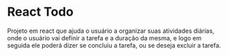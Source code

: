 # React Todo

Projeto em react que ajuda o usuário a organizar suas atividades diárias, onde o usuário vai definir a tarefa e a duração da mesma, e logo em seguida ele poderá dizer se concluiu a tarefa, ou se deseja excluir a tarefa.
